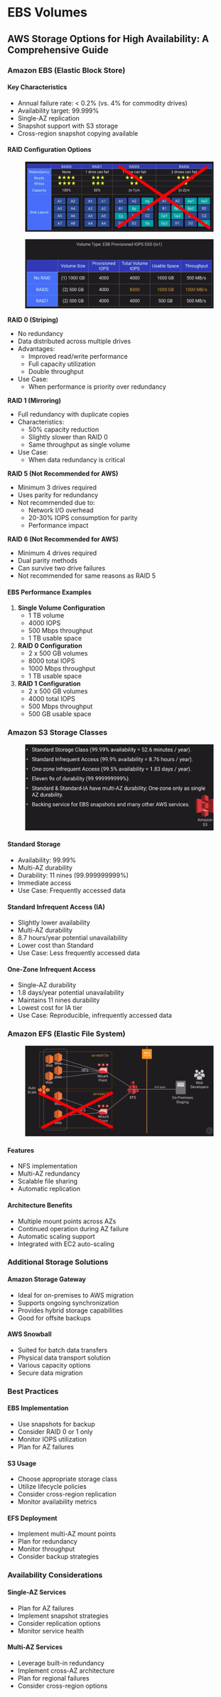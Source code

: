 # EBS Volumes

## AWS Storage Options for High Availability: A Comprehensive Guide

### Amazon EBS (Elastic Block Store)

#### Key Characteristics

* Annual failure rate: < 0.2% (vs. 4% for commodity drives)
* Availability target: 99.999%
* Single-AZ replication
* Snapshot support with S3 storage
* Cross-region snapshot copying available

#### RAID Configuration Options

<figure><img src="../../../.gitbook/assets/image (27).png" alt=""><figcaption></figcaption></figure>

<figure><img src="../../../.gitbook/assets/image (28).png" alt=""><figcaption></figcaption></figure>

**RAID 0 (Striping)**

* No redundancy
* Data distributed across multiple drives
* Advantages:
  * Improved read/write performance
  * Full capacity utilization
  * Double throughput
* Use Case:
  * When performance is priority over redundancy

**RAID 1 (Mirroring)**

* Full redundancy with duplicate copies
* Characteristics:
  * 50% capacity reduction
  * Slightly slower than RAID 0
  * Same throughput as single volume
* Use Case:
  * When data redundancy is critical

**RAID 5 (Not Recommended for AWS)**

* Minimum 3 drives required
* Uses parity for redundancy
* Not recommended due to:
  * Network I/O overhead
  * 20-30% IOPS consumption for parity
  * Performance impact

**RAID 6 (Not Recommended for AWS)**

* Minimum 4 drives required
* Dual parity methods
* Can survive two drive failures
* Not recommended for same reasons as RAID 5

#### EBS Performance Examples

1. **Single Volume Configuration**
   * 1 TB volume
   * 4000 IOPS
   * 500 Mbps throughput
   * 1 TB usable space
2. **RAID 0 Configuration**
   * 2 x 500 GB volumes
   * 8000 total IOPS
   * 1000 Mbps throughput
   * 1 TB usable space
3. **RAID 1 Configuration**
   * 2 x 500 GB volumes
   * 4000 total IOPS
   * 500 Mbps throughput
   * 500 GB usable space

### Amazon S3 Storage Classes

<figure><img src="../../../.gitbook/assets/image (29).png" alt=""><figcaption></figcaption></figure>

#### Standard Storage

* Availability: 99.99%
* Multi-AZ durability
* Durability: 11 nines (99.999999999%)
* Immediate access
* Use Case: Frequently accessed data

#### Standard Infrequent Access (IA)

* Slightly lower availability
* Multi-AZ durability
* 8.7 hours/year potential unavailability
* Lower cost than Standard
* Use Case: Less frequently accessed data

#### One-Zone Infrequent Access

* Single-AZ durability
* 1.8 days/year potential unavailability
* Maintains 11 nines durability
* Lowest cost for IA tier
* Use Case: Reproducible, infrequently accessed data

### Amazon EFS (Elastic File System)

<figure><img src="../../../.gitbook/assets/image (30).png" alt=""><figcaption></figcaption></figure>

#### Features

* NFS implementation
* Multi-AZ redundancy
* Scalable file sharing
* Automatic replication

#### Architecture Benefits

* Multiple mount points across AZs
* Continued operation during AZ failure
* Automatic scaling support
* Integrated with EC2 auto-scaling

### Additional Storage Solutions

#### Amazon Storage Gateway

* Ideal for on-premises to AWS migration
* Supports ongoing synchronization
* Provides hybrid storage capabilities
* Good for offsite backups

#### AWS Snowball

* Suited for batch data transfers
* Physical data transport solution
* Various capacity options
* Secure data migration

### Best Practices

#### EBS Implementation

* Use snapshots for backup
* Consider RAID 0 or 1 only
* Monitor IOPS utilization
* Plan for AZ failures

#### S3 Usage

* Choose appropriate storage class
* Utilize lifecycle policies
* Consider cross-region replication
* Monitor availability metrics

#### EFS Deployment

* Implement multi-AZ mount points
* Plan for redundancy
* Monitor throughput
* Consider backup strategies

### Availability Considerations

#### Single-AZ Services

* Plan for AZ failures
* Implement snapshot strategies
* Consider replication options
* Monitor service health

#### Multi-AZ Services

* Leverage built-in redundancy
* Implement cross-AZ architecture
* Plan for regional failures
* Consider cross-region options
